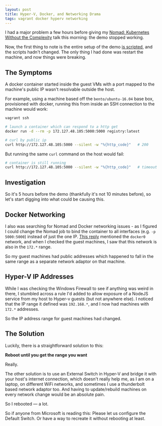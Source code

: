 ```yaml
---
layout: post
title: Hyper-V, Docker, and Networking Drama
tags: vagrant docker hyperv networking
---
```


I had a major problem a few hours before giving my [Nomad: Kubernetes Without the Complexity](https://andydote.co.uk/presentations/index.html?nomad) talk this morning: the demo stopped working.

Now, the first thing to note is the entire setup of the demo [is scripted](https://github.com/pondidum/nomad-demo), and the scripts hadn't changed.  The only thing I had done was restart the machine, and now things were breaking.

## The Symptoms

A docker container started inside the guest VMs with a port mapped to the machine's public IP wasn't resolvable outside the host.

For example, using a machine based off the `bento/ubuntu-16.04` base box, provisioned with docker, running this from inside an SSH connection to the machine would work:


```bash
vagrant ssh

# launch a container which can respond to a http get
docker run -d --rm -p 172.127.48.105:5000:5000 registry:latest

# curl by public ip
curl http://172.127.48.105:5000 --silent -w "%{http_code}"   # 200
```

But running the same `curl` command on the host would fail:

```bash
# container is still running
curl http://172.127.48.105:5000 --silent -w "%{http_code}"   # timeout
```


## Investigation

So it's 5 hours before the demo (thankfully it's not 10 minutes before), so let's start digging into what could be causing this.

## Docker Networking

I also was searching for Nomad and Docker networking issues - as I figured I could change the Nomad job to bind the container to all interfaces (e.g. `-p 5000:5000`) instead of just the one IP.  [This reply](https://github.com/hashicorp/nomad/issues/209#issuecomment-145313928) mentioned the `docker0` network, and when I checked the guest machines, I saw that this network is also in the `172.*` range.

So my guest machines had public addresses which happened to fall in the same range as a separate network adaptor on that machine.

## Hyper-V IP Addresses

While I was checking the Windows Firewall to see if anything was weird in there, I stumbled across a rule I'd added to allow exposure of a NodeJS service from my host to Hyper-v guests (but not anywhere else).  I noticed that the IP range it defined was `192.168.*`, and I now had machines with `172.*` addresses.

So the IP address range for guest machines had changed.


## The Solution

Luckily, there is a straightforward solution to this:

**Reboot until you get the range you want**

Really.

The other solution is to use an External Switch in Hyper-V and bridge it with your host's internet connection, which doesn't really help me, as I am on a laptop, on different WiFi networks, and sometimes I use a thunderbolt based network adaptor too.  And having to update/rebuild machines on every network change would be an absolute pain.

So I rebooted — a lot.

So if anyone from Microsoft is reading this: Please let us configure the Default Switch.  Or have a way to recreate it without rebooting at least.

